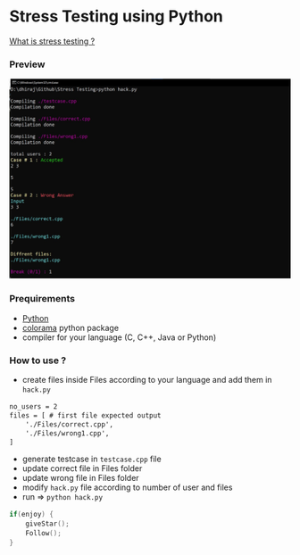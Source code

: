 # Stress Testing using Python

[What is stress testing ?](https://ali-ibrahim137.github.io/competitive/programming/2020/08/23/Stress-Testing.html)

### Preview 
![previw](preview.jpg)

### Prequirements
- [Python](https://www.python.org/)
- [colorama](https://pypi.org/project/colorama/) python package
- compiler for your language (C, C++, Java or Python)

### How to use ?
- create files inside Files according to your language and add them in `hack.py`
```
no_users = 2
files = [ # first file expected output
    './Files/correct.cpp',
    './Files/wrong1.cpp',
]
```
- generate testcase in `testcase.cpp` file
- update correct file in Files folder
- update wrong file in Files folder
- modify `hack.py` file according to number of user and files
- run => `python hack.py`

```c++
if(enjoy) {
    giveStar();
    Follow();
}
```
